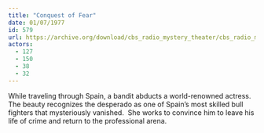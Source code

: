 ```yaml
---
title: "Conquest of Fear"
date: 01/07/1977
id: 579
url: https://archive.org/download/cbs_radio_mystery_theater/cbs_radio_mystery_theater-0551-0600.zip/cbs_radio_mystery_theater-0551-0600%2Fcbsrmt_0579_conquest_of_fear.mp3
actors:
  - 127
  - 150
  - 38
  - 32
---
```

While traveling through Spain, a bandit abducts a world-renowned actress. The beauty recognizes the desperado as one of Spain’s most skilled bull fighters that mysteriously vanished.  She works to convince him to leave his life of crime and return to the professional arena.